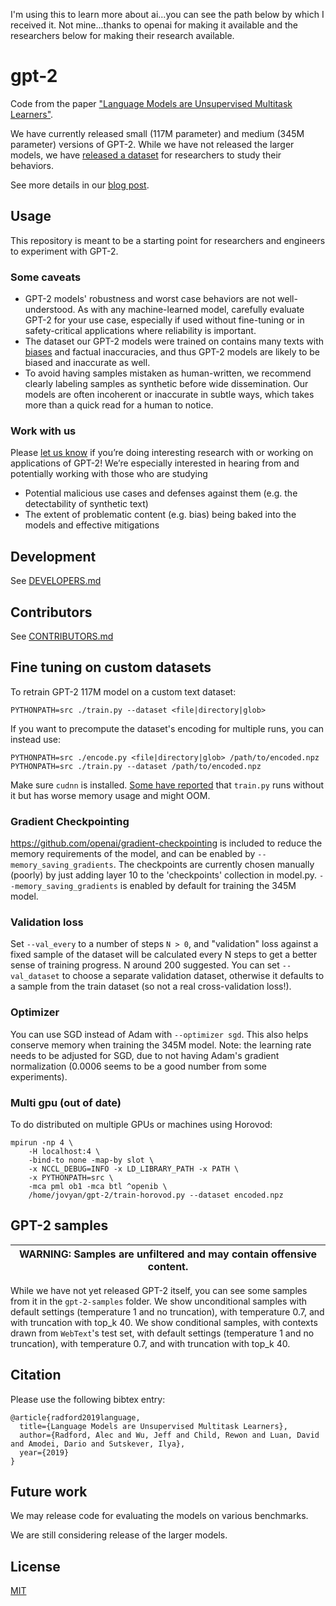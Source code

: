 I'm using this to learn more about ai...you can see the path below by which I received it. Not mine...thanks to openai for making it available and the researchers below for making their research available.

# gpt-2

Code from the paper ["Language Models are Unsupervised Multitask Learners"](https://d4mucfpksywv.cloudfront.net/better-language-models/language-models.pdf).

We have currently released small (117M parameter) and medium (345M parameter) versions of GPT-2.  While we have not released the larger models, we have [released a dataset](https://github.com/openai/gpt-2-output-dataset) for researchers to study their behaviors.

See more details in our [blog post](https://blog.openai.com/better-language-models/).

## Usage

This repository is meant to be a starting point for researchers and engineers to experiment with GPT-2.

### Some caveats

- GPT-2 models' robustness and worst case behaviors are not well-understood.  As with any machine-learned model, carefully evaluate GPT-2 for your use case, especially if used without fine-tuning or in safety-critical applications where reliability is important.
- The dataset our GPT-2 models were trained on contains many texts with [biases](https://twitter.com/TomerUllman/status/1101485289720242177) and factual inaccuracies, and thus GPT-2 models are likely to be biased and inaccurate as well.
- To avoid having samples mistaken as human-written, we recommend clearly labeling samples as synthetic before wide dissemination.  Our models are often incoherent or inaccurate in subtle ways, which takes more than a quick read for a human to notice.

### Work with us

Please [let us know](mailto:languagequestions@openai.com) if you’re doing interesting research with or working on applications of GPT-2!  We’re especially interested in hearing from and potentially working with those who are studying
- Potential malicious use cases and defenses against them (e.g. the detectability of synthetic text)
- The extent of problematic content (e.g. bias) being baked into the models and effective mitigations

## Development

See [DEVELOPERS.md](./DEVELOPERS.md)

## Contributors

See [CONTRIBUTORS.md](./CONTRIBUTORS.md)

## Fine tuning on custom datasets

To retrain GPT-2 117M model on a custom text dataset:

```
PYTHONPATH=src ./train.py --dataset <file|directory|glob>
```

If you want to precompute the dataset's encoding for multiple runs, you can instead use:

```
PYTHONPATH=src ./encode.py <file|directory|glob> /path/to/encoded.npz
PYTHONPATH=src ./train.py --dataset /path/to/encoded.npz
```

Make sure `cudnn` is installed. [Some have reported](https://github.com/nshepperd/gpt-2/issues/8) that `train.py` runs without it but has worse memory usage and might OOM.

### Gradient Checkpointing

https://github.com/openai/gradient-checkpointing is included to reduce the memory requirements of the model, and can be enabled by `--memory_saving_gradients`. The checkpoints are currently chosen manually (poorly) by just adding layer 10 to the 'checkpoints' collection in model.py. `--memory_saving_gradients` is enabled by default for training the 345M model.

### Validation loss

Set `--val_every` to a number of steps `N > 0`, and "validation" loss against a fixed sample of the dataset will be calculated every N steps to get a better sense of training progress. N around 200 suggested. You can set `--val_dataset` to choose a separate validation dataset, otherwise it defaults to a sample from the train dataset (so not a real cross-validation loss!).

### Optimizer

You can use SGD instead of Adam with `--optimizer sgd`. This also helps conserve memory when training the 345M model. Note: the learning rate needs to be adjusted for SGD, due to not having Adam's gradient normalization (0.0006 seems to be a good number from some experiments).

### Multi gpu (out of date)

To do distributed on multiple GPUs or machines using Horovod:

```
mpirun -np 4 \
    -H localhost:4 \
    -bind-to none -map-by slot \
    -x NCCL_DEBUG=INFO -x LD_LIBRARY_PATH -x PATH \
    -x PYTHONPATH=src \
    -mca pml ob1 -mca btl ^openib \
    /home/jovyan/gpt-2/train-horovod.py --dataset encoded.npz
```

## GPT-2 samples

| WARNING: Samples are unfiltered and may contain offensive content. |
| --- |

While we have not yet released GPT-2 itself, you can see some samples from it in the `gpt-2-samples` folder.
We show unconditional samples with default settings (temperature 1 and no truncation), with temperature 0.7, and with truncation with top_k 40.
We show conditional samples, with contexts drawn from `WebText`'s test set, with default settings (temperature 1 and no truncation), with temperature 0.7, and with truncation with top_k 40.

## Citation

Please use the following bibtex entry:
```
@article{radford2019language,
  title={Language Models are Unsupervised Multitask Learners},
  author={Radford, Alec and Wu, Jeff and Child, Rewon and Luan, David and Amodei, Dario and Sutskever, Ilya},
  year={2019}
}
```

## Future work

We may release code for evaluating the models on various benchmarks.

We are still considering release of the larger models.

## License

[MIT](./LICENSE)
